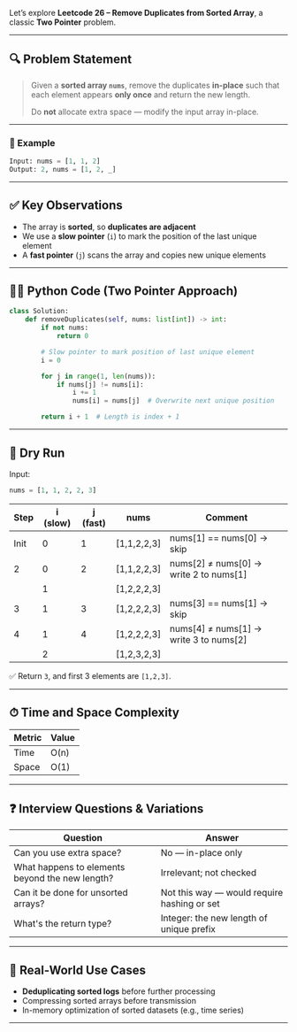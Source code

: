 Let’s explore **Leetcode 26 – Remove Duplicates from Sorted Array**, a classic **Two Pointer** problem.

---

## 🔍 Problem Statement

> Given a **sorted array `nums`**, remove the duplicates **in-place** such that each element appears **only once** and return the new length.
>
> Do **not** allocate extra space — modify the input array in-place.

---

### 🧪 Example

```python
Input: nums = [1, 1, 2]  
Output: 2, nums = [1, 2, _]
```

---

## ✅ Key Observations

* The array is **sorted**, so **duplicates are adjacent**
* We use a **slow pointer** (`i`) to mark the position of the last unique element
* A **fast pointer** (`j`) scans the array and copies new unique elements

---

## 🧑‍💻 Python Code (Two Pointer Approach)

```python
class Solution:
    def removeDuplicates(self, nums: list[int]) -> int:
        if not nums:
            return 0

        # Slow pointer to mark position of last unique element
        i = 0

        for j in range(1, len(nums)):
            if nums[j] != nums[i]:
                i += 1
                nums[i] = nums[j]  # Overwrite next unique position

        return i + 1  # Length is index + 1
```

---

## 🧠 Dry Run

Input:

```python
nums = [1, 1, 2, 2, 3]
```

| Step | i (slow) | j (fast) | nums         | Comment                                   |
| ---- | -------- | -------- | ------------ | ----------------------------------------- |
| Init | 0        | 1        | \[1,1,2,2,3] | nums\[1] == nums\[0] → skip               |
| 2    | 0        | 2        | \[1,1,2,2,3] | nums\[2] ≠ nums\[0] → write 2 to nums\[1] |
|      | 1        |          | \[1,2,2,2,3] |                                           |
| 3    | 1        | 3        | \[1,2,2,2,3] | nums\[3] == nums\[1] → skip               |
| 4    | 1        | 4        | \[1,2,2,2,3] | nums\[4] ≠ nums\[1] → write 3 to nums\[2] |
|      | 2        |          | \[1,2,3,2,3] |                                           |

✅ Return `3`, and first 3 elements are `[1,2,3]`.

---

## ⏱ Time and Space Complexity

| Metric | Value |
| ------ | ----- |
| Time   | O(n)  |
| Space  | O(1)  |

---

## ❓ Interview Questions & Variations

| Question                                        | Answer                                      |
| ----------------------------------------------- | ------------------------------------------- |
| Can you use extra space?                        | No — in-place only                          |
| What happens to elements beyond the new length? | Irrelevant; not checked                     |
| Can it be done for unsorted arrays?             | Not this way — would require hashing or set |
| What's the return type?                         | Integer: the new length of unique prefix    |

---


## 🧪 Real-World Use Cases

* **Deduplicating sorted logs** before further processing
* Compressing sorted arrays before transmission
* In-memory optimization of sorted datasets (e.g., time series)

---
